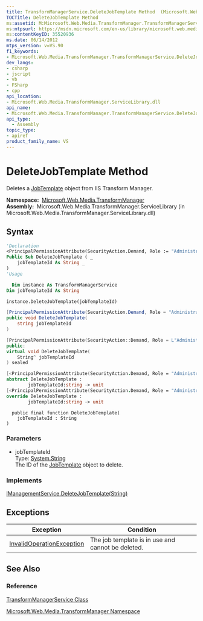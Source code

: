 ```yaml
---
title: TransformManagerService.DeleteJobTemplate Method  (Microsoft.Web.Media.TransformManager)
TOCTitle: DeleteJobTemplate Method
ms:assetid: M:Microsoft.Web.Media.TransformManager.TransformManagerService.DeleteJobTemplate(System.String)
ms:mtpsurl: https://msdn.microsoft.com/en-us/library/microsoft.web.media.transformmanager.transformmanagerservice.deletejobtemplate(v=VS.90)
ms:contentKeyID: 35520936
ms.date: 06/14/2012
mtps_version: v=VS.90
f1_keywords:
- Microsoft.Web.Media.TransformManager.TransformManagerService.DeleteJobTemplate
dev_langs:
- csharp
- jscript
- vb
- FSharp
- cpp
api_location:
- Microsoft.Web.Media.TransformManager.ServiceLibrary.dll
api_name:
- Microsoft.Web.Media.TransformManager.TransformManagerService.DeleteJobTemplate
api_type:
  - Assembly
topic_type:
- apiref
product_family_name: VS
---
```


# DeleteJobTemplate Method

Deletes a [JobTemplate](jobtemplate-class-microsoft-web-media-transformmanager.md) object from IIS Transform Manager.

**Namespace:**  [Microsoft.Web.Media.TransformManager](microsoft-web-media-transformmanager-namespace.md)  
**Assembly:**  Microsoft.Web.Media.TransformManager.ServiceLibrary (in Microsoft.Web.Media.TransformManager.ServiceLibrary.dll)

## Syntax

```vb
'Declaration
<PrincipalPermissionAttribute(SecurityAction.Demand, Role := "Administrators")> _
Public Sub DeleteJobTemplate ( _
    jobTemplateId As String _
)
'Usage

  Dim instance As TransformManagerService
Dim jobTemplateId As String

instance.DeleteJobTemplate(jobTemplateId)
```

```csharp
[PrincipalPermissionAttribute(SecurityAction.Demand, Role = "Administrators")]
public void DeleteJobTemplate(
    string jobTemplateId
)
```

```cpp
[PrincipalPermissionAttribute(SecurityAction::Demand, Role = L"Administrators")]
public:
virtual void DeleteJobTemplate(
    String^ jobTemplateId
) sealed
```

``` fsharp
[<PrincipalPermissionAttribute(SecurityAction.Demand, Role = "Administrators")>]
abstract DeleteJobTemplate : 
        jobTemplateId:string -> unit 
[<PrincipalPermissionAttribute(SecurityAction.Demand, Role = "Administrators")>]
override DeleteJobTemplate : 
        jobTemplateId:string -> unit 
```

```jscript
  public final function DeleteJobTemplate(
    jobTemplateId : String
)
```

### Parameters

  - jobTemplateId  
    Type: [System.String](https://msdn.microsoft.com/library/s1wwdcbf)  
    The ID of the [JobTemplate](jobtemplate-class-microsoft-web-media-transformmanager.md) object to delete.  

### Implements

[IManagementService.DeleteJobTemplate(String)](imanagementservice-deletejobtemplate-method-microsoft-web-media-transformmanager.md)  

## Exceptions

|Exception|Condition|
|--- |--- |
|[InvalidOperationException](https://msdn.microsoft.com/library/2asft85a)|The job template is in use and cannot be deleted.|

## See Also

### Reference

[TransformManagerService Class](transformmanagerservice-class-microsoft-web-media-transformmanager.md)

[Microsoft.Web.Media.TransformManager Namespace](microsoft-web-media-transformmanager-namespace.md)

